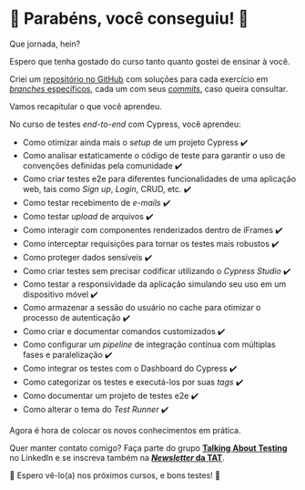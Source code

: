# 🥳 Parabéns, você conseguiu! 🎉

Que jornada, hein?

Espero que tenha gostado do curso tanto quanto gostei de ensinar à você.

Criei um [repositório no GitHub](https://github.com/wlsf82/testes-e2e-com-cypress-tat) com soluções para cada exercício em [_branches_ específicos](https://github.com/wlsf82/testes-e2e-com-cypress-tat/branches), cada um com seus [_commits_](https://github.com/wlsf82/testes-e2e-com-cypress-tat/commits/main), caso queira consultar.

Vamos recapitular o que você aprendeu.

No curso de testes _end-to-end_ com Cypress, você aprendeu:

- Como otimizar ainda mais o _setup_ de um projeto Cypress ✔️
- Como analisar estaticamente o código de teste para garantir o uso de convenções definidas pela comunidade ✔️
- Como criar testes e2e para diferentes funcionalidades de uma aplicação web, tais como _Sign up_, _Login_, CRUD, etc. ✔️
- Como testar recebimento de _e-mails_ ✔️
- Como testar _upload_ de arquivos ✔️
- Como interagir com componentes renderizados dentro de iFrames ✔️
- Como interceptar requisições para tornar os testes mais robustos ✔️
- Como proteger dados sensíveis ✔️
- Como criar testes sem precisar codificar utilizando o _Cypress Studio_ ✔️
- Como testar a responsividade da aplicação simulando seu uso em um dispositivo móvel ✔️
- Como armazenar a sessão do usuário no cache para otimizar o processo de autenticação ✔️
- Como criar e documentar comandos customizados ✔️
- Como configurar um _pipeline_ de integração contínua com múltiplas fases e paralelização ✔️
- Como integrar os testes com o Dashboard do Cypress ✔️
- Como categorizar os testes e executá-los por suas _tags_ ✔️
- Como documentar um projeto de testes e2e ✔️
- Como alterar o tema do _Test Runner_ ✔️

Agora é hora de colocar os novos conhecimentos em prática.

Quer manter contato comigo? Faça parte do grupo [**Talking About Testing**](https://www.linkedin.com/groups/12492726/) no LinkedIn e se inscreva também na [**_Newsletter_ da TAT**](https://mailchi.mp/6b1f35857228/newsletter-talking-about-testing).

👋 Espero vê-lo(a) nos próximos cursos, e bons testes! 🚀
